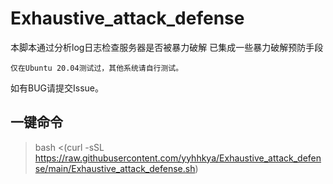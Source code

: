 # Exhaustive_attack_defense
本脚本通过分析log日志检查服务器是否被暴力破解
已集成一些暴力破解预防手段

`仅在Ubuntu 20.04测试过，其他系统请自行测试。`

如有BUG请提交Issue。

## 一键命令
> bash <(curl -sSL https://raw.githubusercontent.com/yyhhkya/Exhaustive_attack_defense/main/Exhaustive_attack_defense.sh)
